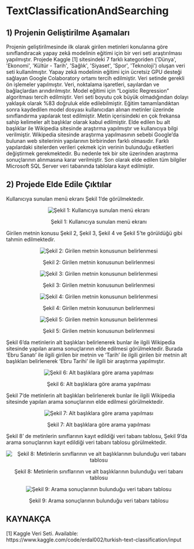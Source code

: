 #  TextClassificationAndSearching
 
<h2> 1) Projenin Geliştirilme Aşamaları </h2>

Projenin geliştirilmesinde ilk olarak girilen metinleri konularına göre sınıflandıracak yapay zekâ modelinin eğitimi için bir veri seti araştırılması yapılmıştır. Projede Kaggle [1] sitesindeki 7 farklı kategoriden ('Dünya', 'Ekonomi', 'Kültür - Tarih', 'Sağlık', 'Siyaset', 'Spor', 'Teknoloji') oluşan veri seti kullanılmıştır. Yapay zekâ modelinin eğitimi için ücretsiz GPU desteği sağlayan Google Colaboratory ortamı tercih edilmiştir. Veri setinde gerekli ön işlemeler yapılmıştır. Veri, noktalama işaretleri, sayılardan ve bağlaçlardan arındırılmıştır.  Model eğitimi için “Logistic Regression” algoritması tercih edilmiştir. Veri seti boyutu çok büyük olmadığından dolayı yaklaşık olarak %83 doğruluk elde edilebilmiştir.
Eğitim tamamlandıktan sonra kaydedilen model dosyası kullanıcıdan alınan metinler üzerinde sınıflandırma yapılarak test edilmiştir. Metin içerisindeki en çok frekansa sahip kelimeler alt başlıklar olarak kabul edilmiştir. Elde edilen bu alt başlıklar ile Wikipedia sitesinde araştırma yapılmıştır ve kullanıcıya bilgi verilmiştir. Wikipedia sitesinde araştırma yapılmasının sebebi Google’da bulunan web sitelerinin yapılarının birbirinden farklı olmasıdır. Farklı yapılardaki sitelerden verileri çekmek için verinin bulunduğu etiketleri değiştirmek gerekmektedir. Bu nedenle tek bir site üzerinden araştırma sonuçlarının alınmasına karar verilmiştir. Son olarak elde edilen tüm bilgiler Microsoft SQL Server veri tabanında tablolara kayıt edilmiştir.

<h2> 2) Projede Elde Edile Çıktılar </h2>

Kullanıcıya sunulan menü ekranı Şekil 1’de görülmektedir.
<div align="center">
    <img src="https://github.com/hediyeorhan/TextClassificationAndSearching/assets/59260491/c0564213-7297-4c79-9987-7d456f2389ba" alt="Şekil 1: Kullanıcıya sunulan menü ekranı">
</div>
<div align="center">
    <p>Şekil 1: Kullanıcıya sunulan menü ekranı</p>
</div>

Girilen metnin konusu Şekil 2, Şekil 3, Şekil 4 ve Şekil 5’te görüldüğü gibi tahmin edilmektedir.

<div align="center">
    <img src="https://github.com/hediyeorhan/TextClassificationAndSearching/assets/59260491/3c850587-678b-42e7-9869-6fcb640ada82" alt="Şekil 2: Girilen metnin konusunun belirlenmesi">
</div>
<div align="center">
    <p>Şekil 2: Girilen metnin konusunun belirlenmesi</p>
</div>

<div align="center">
    <img src="https://github.com/hediyeorhan/TextClassificationAndSearching/assets/59260491/479a794a-8ba3-4e43-8c06-98363f45ce6f" alt="Şekil 3: Girilen metnin konusunun belirlenmesi">
</div>
<div align="center">
    <p>Şekil 3: Girilen metnin konusunun belirlenmesi</p>
</div>

<div align="center">
    <img src="https://github.com/hediyeorhan/TextClassificationAndSearching/assets/59260491/a7282353-a6ad-47e5-8155-2eddf076f47b" alt="Şekil 4: Girilen metnin konusunun belirlenmesi">
</div>
<div align="center">
    <p>Şekil 4: Girilen metnin konusunun belirlenmesi</p>
</div>

<div align="center">
    <img src="https://github.com/hediyeorhan/TextClassificationAndSearching/assets/59260491/41aacbe3-9bc7-45c6-8a3e-a35cf929fcd9" alt="Şekil 5: Girilen metnin konusunun belirlenmesi">
</div>
<div align="center">
    <p>Şekil 5: Girilen metnin konusunun belirlenmesi</p>
</div>

Şekil 6’da metinlerin alt başlıkları belirlenerek bunlar ile ilgili Wikipedia sitesinde yapılan arama sonuçlarının elde edilmesi görülmektedir. Burada ‘Ebru Sanatı’ ile ilgili girilen bir metnin ve ‘Tarih’ ile ilgili girilen bir metnin alt başlıkları belirlenerek ‘Ebru Tarihi’ ile ilgili bir araştırma yapılmıştır.

<div align="center">
    <img src="https://github.com/hediyeorhan/TextClassificationAndSearching/assets/59260491/a4abe9c0-a232-4b7c-8a77-2219caca60b6" alt="Şekil 6: Alt başlıklara göre arama yapılması">
</div>
<div align="center">
    <p>Şekil 6: Alt başlıklara göre arama yapılması</p>
</div>


Şekil 7’de metinlerin alt başlıkları belirlenerek bunlar ile ilgili Wikipedia sitesinde yapılan arama sonuçlarının elde edilmesi görülmektedir.

<div align="center">
    <img src="https://github.com/hediyeorhan/TextClassificationAndSearching/assets/59260491/7941ff0d-7215-4321-b6d3-44671c33379e" alt="Şekil 7: Alt başlıklara göre arama yapılması">
</div>
<div align="center">
    <p>Şekil 7: Alt başlıklara göre arama yapılması</p>
</div>


Şekil 8’ de metinlerin sınıflarının kayıt edildiği veri tabanı tablosu, Şekil 9’da arama sonuçlarının kayıt edildiği veri tabanı tablosu görülmektedir.

<div align="center">
    <img src="https://github.com/hediyeorhan/TextClassificationAndSearching/assets/59260491/a447cc76-a29c-426f-b19f-03f0522c7ac9" alt="Şekil 8: Metinlerin sınıflarının ve alt başlıklarının bulunduğu veri tabanı tablosu">
</div>
<div align="center">
    <p>Şekil 8: Metinlerin sınıflarının ve alt başlıklarının bulunduğu veri tabanı tablosu</p>
</div>

<div align="center">
    <img src="https://github.com/hediyeorhan/TextClassificationAndSearching/assets/59260491/91ce13e6-aac0-486e-877e-a8b9dae6290b" alt="Şekil 9: Arama sonuçlarının bulunduğu veri tabanı tablosu">
</div>
<div align="center">
    <p>Şekil 9: Arama sonuçlarının bulunduğu veri tabanı tablosu</p>
</div>


<h2> KAYNAKÇA </h2>
[1] Kaggle Veri Seti. Available: https://www.kaggle.com/code/erdal002/turkish-text-classification/input

 
